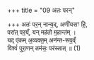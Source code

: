 +++
title = "09 अतः परन्"

+++
अतः॑ पर॒न् नान्य॒द्, अणी॑यसꣳ हि॒,  
परा॑त् पर॒य्ँ, यन् मह॑तो म॒हान्त॑म् ।  
यद् ए॑कम् अ॒व्यक्त॒म् अन॑न्त-रूप॒व्ँ  
विश्वं॑ पुरा॒णन् तम॑सः॒ पर॑स्तात् ॥ (1)
